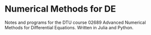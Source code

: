 # Numerical Methods for DE
 Notes and programs for the DTU course 02689 Advanced Numerical Methods for Differential Equations. Written in Julia and Python.
